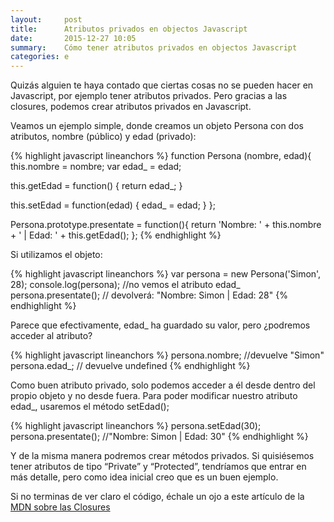 ```yaml
---
layout:     post
title:      Atributos privados en objectos Javascript
date:       2015-12-27 10:05
summary:    Cómo tener atributos privados en objectos Javascript
categories: e
---
```


Quizás alguien te haya contado que ciertas cosas no se pueden hacer en Javascript, por ejemplo tener atributos privados. Pero gracias a las closures, podemos crear atributos privados en Javascript.

Veamos un ejemplo simple, donde creamos un objeto Persona con dos atributos, nombre (público) y edad (privado):

{% highlight javascript lineanchors %}
function Persona (nombre, edad){
  this.nombre = nombre;
  var edad_ = edad;

  this.getEdad = function() {
    return edad_;
  }

  this.setEdad = function(edad) {
    edad_ = edad;
  }
};

Persona.prototype.presentate = function(){
  return 'Nombre: ' + this.nombre + ' | Edad: ' + this.getEdad();
};
{% endhighlight %}

Si utilizamos el objeto:

{% highlight javascript lineanchors %}
var persona = new Persona('Simon', 28);
console.log(persona); //no vemos el atributo edad_
persona.presentate(); // devolverá: "Nombre: Simon | Edad: 28"
{% endhighlight %}

Parece que efectivamente, edad_ ha guardado su valor, pero ¿podremos acceder al atributo?

{% highlight javascript lineanchors %}
persona.nombre; //devuelve "Simon"
persona.edad_; // devuelve undefined
{% endhighlight %}

Como buen atributo privado, solo podemos acceder a él desde dentro del propio objeto y no desde fuera. Para poder modificar nuestro atributo edad_, usaremos el método setEdad();

{% highlight javascript lineanchors %}
persona.setEdad(30);
persona.presentate(); //"Nombre: Simon | Edad: 30"
{% endhighlight %}

Y de la misma manera podremos crear métodos privados. Si quisiésemos tener atributos de tipo “Private” y “Protected”, tendríamos que entrar en más detalle, pero como idea inicial creo que es un buen ejemplo.

Si no terminas de ver claro el código, échale un ojo a este artículo de la [MDN sobre las Closures](https://developer.mozilla.org/es/docs/Web/JavaScript/Closures)
